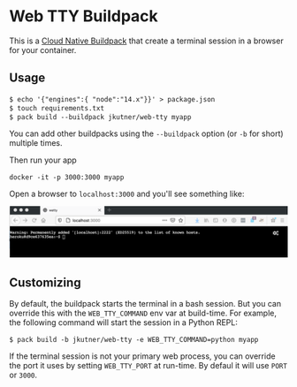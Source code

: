 # Web TTY Buildpack

This is a [Cloud Native Buildpack](https://buildpacks.io) that create a terminal session in a browser for your container.

## Usage

```
$ echo '{"engines":{ "node":"14.x"}}' > package.json
$ touch requirements.txt
$ pack build --buildpack jkutner/web-tty myapp
```

You can add other buildpacks using the `--buildpack` option (or `-b` for short) multiple times.

Then run your app

```
docker -it -p 3000:3000 myapp
```

Open a browser to `localhost:3000` and you'll see something like:

![Example](./assets/web-tty.png)

## Customizing

By default, the buildpack starts the terminal in a bash session. But you can override this with the `WEB_TTY_COMMAND` env var at build-time. For example, the following command will start the session in a Python REPL:

```
$ pack build -b jkutner/web-tty -e WEB_TTY_COMMAND=python myapp
```

If the terminal session is not your primary web process, you can override the port it uses by setting `WEB_TTY_PORT` at run-time. By defaul it will use `PORT` or `3000`.
